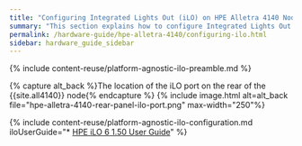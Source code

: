```yaml
---
title: "Configuring Integrated Lights Out (iLO) on HPE Alletra 4140 Nodes"
summary: "This section explains how to configure Integrated Lights Out (iLO) on HPE Alletra 4140 nodes."
permalink: /hardware-guide/hpe-alletra-4140/configuring-ilo.html
sidebar: hardware_guide_sidebar
---
```


{% include content-reuse/platform-agnostic-ilo-preamble.md %}

{% capture alt_back %}The location of the iLO port on the rear of the {{site.all4140}} node{% endcapture %}
{% include image.html alt=alt_back file="hpe-alletra-4140-rear-panel-ilo-port.png" max-width="250"%}

{% include content-reuse/platform-agnostic-ilo-configuration.md iloUserGuide="* [HPE iLO 6 1.50 User Guide](https://support.hpe.com/hpesc/public/docDisplay?docId=sd00002007en_us)" %}
